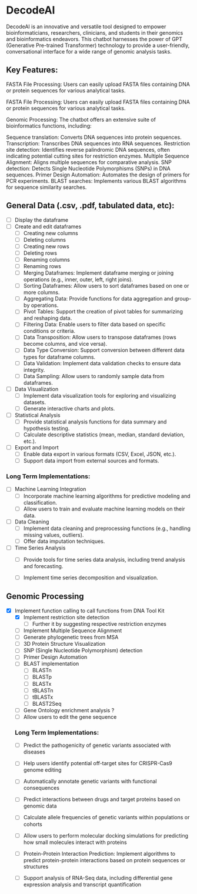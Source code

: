 # DecodeAI

DecodeAI is an innovative and versatile tool designed to empower bioinformaticians, researchers, clinicians, and students in their genomics and bioinformatics endeavors. This chatbot harnesses the power of GPT (Generative Pre-trained Transformer) technology to provide a user-friendly, conversational interface for a wide range of genomic analysis tasks.

## Key Features:

FASTA File Processing: Users can easily upload FASTA files containing DNA or protein sequences for various analytical tasks.

FASTA File Processing: Users can easily upload FASTA files containing DNA or protein sequences for various analytical tasks.

Genomic Processing: The chatbot offers an extensive suite of bioinformatics functions, including:

Sequence translation: Converts DNA sequences into protein sequences.
Transcription: Transcribes DNA sequences into RNA sequences.
Restriction site detection: Identifies reverse palindromic DNA sequences, often indicating potential cutting sites for restriction enzymes.
Multiple Sequence Alignment: Aligns multiple sequences for comparative analysis.
SNP detection: Detects Single Nucleotide Polymorphisms (SNPs) in DNA sequences.
Primer Design Automation: Automates the design of primers for PCR experiments.
BLAST searches: Implements various BLAST algorithms for sequence similarity searches.

## General Data (.csv, .pdf, tabulated data, etc):

- [ ] Display the dataframe
- [ ] Create and edit dataframes
    - [ ] Creating new columns
    - [ ] Deleting columns
    - [ ] Creating new rows
    - [ ] Deleting rows
    - [ ] Renaming columns
    - [ ] Renaming rows
    - [ ] Merging Dataframes: Implement dataframe merging or joining operations (e.g., inner, outer, left, right joins).
    - [ ] Sorting Dataframes: Allow users to sort dataframes based on one or more columns.
    - [ ] Aggregating Data: Provide functions for data aggregation and group-by operations.
    - [ ] Pivot Tables: Support the creation of pivot tables for summarizing and reshaping data.
    - [ ] Filtering Data: Enable users to filter data based on specific conditions or criteria.
    - [ ] Data Transposition: Allow users to transpose dataframes (rows become columns, and vice versa).
    - [ ] Data Type Conversion: Support conversion between different data types for dataframe columns.
    - [ ] Data Validation: Implement data validation checks to ensure data integrity.
    - [ ] Data Sampling: Allow users to randomly sample data from dataframes.
- [ ] Data Visualization
    - [ ] Implement data visualization tools for exploring and visualizing datasets.
    - [ ] Generate interactive charts and plots.
- [ ] Statistical Analysis
    - [ ] Provide statistical analysis functions for data summary and hypothesis testing.
    - [ ] Calculate descriptive statistics (mean, median, standard deviation, etc.).
- [ ] Export and Import
    - [ ] Enable data export in various formats (CSV, Excel, JSON, etc.).
    - [ ] Support data import from external sources and formats.

### Long Term Implementations:
- [ ] Machine Learning Integration
    - [ ] Incorporate machine learning algorithms for predictive modeling and classification.
    - [ ] Allow users to train and evaluate machine learning models on their data.
- [ ] Data Cleaning
    - [ ] Implement data cleaning and preprocessing functions (e.g., handling missing values, outliers).
    - [ ] Offer data imputation techniques.
- [ ] Time Series Analysis
    - [ ] Provide tools for time series data analysis, including trend analysis and forecasting.
    - [ ] Implement time series decomposition and visualization.


## Genomic Processing
- [x] Implement function calling to call functions from DNA Tool Kit
    - [x] Implement restriction site detection
        - [ ] Further it by suggesting respective restriction enzymes
    - [ ] Implement Multiple Sequence Alignment
    - [ ] Generate phylogenetic trees from MSA
    - [ ] 3D Protein Structure Visualization
    - [ ] SNP (Single Nucleotide Polymorphism) detection
    - [ ] Primer Design Automation
    - [ ] BLAST implementation
        - [ ] BLASTn
        - [ ] BLASTp
        - [ ] BLASTx
        - [ ] tBLASTn
        - [ ] tBLASTx
        - [ ] BLAST2Seq
    - [ ] Gene Ontology enrichment analysis ?
    - [ ] Allow users to edit the gene sequence

    ### Long Term Implementations:
    - [ ] Predict the pathogenicity of genetic variants associated with diseases
    - [ ] Help users identify potential off-target sites for CRISPR-Cas9 genome editing
    - [ ] Automatically annotate genetic variants with functional consequences
    - [ ] Predict interactions between drugs and target proteins based on genomic data
    - [ ] Calculate allele frequencies of genetic variants within populations or cohorts
    - [ ] Allow users to perform molecular docking simulations for predicting how small molecules interact with proteins
    - [ ] Protein-Protein Interaction Prediction: Implement algorithms to predict protein-protein interactions based on protein sequences or structures
    - [ ] Support analysis of RNA-Seq data, including differential gene expression analysis and transcript quantification

